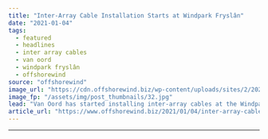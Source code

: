 ```yaml
---
title: "Inter-Array Cable Installation Starts at Windpark Fryslân"
date: "2021-01-04"
tags: 
  - featured
  - headlines
  - inter array cables
  - van oord
  - windpark fryslân
  - offshorewind
source: "offshorewind"
image_url: "https://cdn.offshorewind.biz/wp-content/uploads/sites/2/2021/01/04094003/Inter-Array-Cable-Installation-Starts-at-Windpark-Frysl%C3%A2n.jpg"
image_fp: "/assets/img/post_thumbnails/32.jpg"
lead: "Van Oord has started installing inter-array cables at the Windpark Fryslân nearshore wind farm"
article_url: "https://www.offshorewind.biz/2021/01/04/inter-array-cable-installation-starts-at-windpark-fryslan/"
---
```


---
